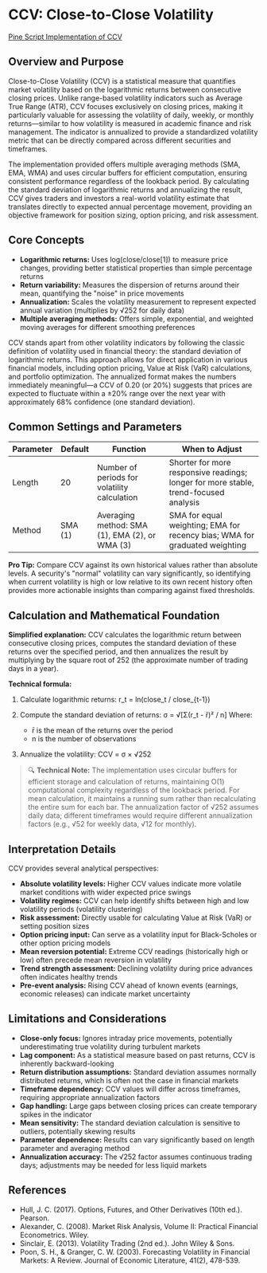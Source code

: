 # CCV: Close-to-Close Volatility

[Pine Script Implementation of CCV](https://github.com/mihakralj/pinescript/blob/main/indicators/volatility/ccv.pine)

## Overview and Purpose

Close-to-Close Volatility (CCV) is a statistical measure that quantifies market volatility based on the logarithmic returns between consecutive closing prices. Unlike range-based volatility indicators such as Average True Range (ATR), CCV focuses exclusively on closing prices, making it particularly valuable for assessing the volatility of daily, weekly, or monthly returns—similar to how volatility is measured in academic finance and risk management. The indicator is annualized to provide a standardized volatility metric that can be directly compared across different securities and timeframes.

The implementation provided offers multiple averaging methods (SMA, EMA, WMA) and uses circular buffers for efficient computation, ensuring consistent performance regardless of the lookback period. By calculating the standard deviation of logarithmic returns and annualizing the result, CCV gives traders and investors a real-world volatility estimate that translates directly to expected annual percentage movement, providing an objective framework for position sizing, option pricing, and risk assessment.

## Core Concepts

* **Logarithmic returns:** Uses log(close/close[1]) to measure price changes, providing better statistical properties than simple percentage returns
* **Return variability:** Measures the dispersion of returns around their mean, quantifying the "noise" in price movements
* **Annualization:** Scales the volatility measurement to represent expected annual variation (multiplies by √252 for daily data)
* **Multiple averaging methods:** Offers simple, exponential, and weighted moving averages for different smoothing preferences

CCV stands apart from other volatility indicators by following the classic definition of volatility used in financial theory: the standard deviation of logarithmic returns. This approach allows for direct application in various financial models, including option pricing, Value at Risk (VaR) calculations, and portfolio optimization. The annualized format makes the numbers immediately meaningful—a CCV of 0.20 (or 20%) suggests that prices are expected to fluctuate within a ±20% range over the next year with approximately 68% confidence (one standard deviation).

## Common Settings and Parameters

| Parameter | Default | Function | When to Adjust |
|-----------|---------|----------|---------------|
| Length | 20 | Number of periods for volatility calculation | Shorter for more responsive readings; longer for more stable, trend-focused analysis |
| Method | SMA (1) | Averaging method: SMA (1), EMA (2), or WMA (3) | SMA for equal weighting; EMA for recency bias; WMA for graduated weighting |

**Pro Tip:** Compare CCV against its own historical values rather than absolute levels. A security's "normal" volatility can vary significantly, so identifying when current volatility is high or low relative to its own recent history often provides more actionable insights than comparing against fixed thresholds.

## Calculation and Mathematical Foundation

**Simplified explanation:**
CCV calculates the logarithmic return between consecutive closing prices, computes the standard deviation of these returns over the specified period, and then annualizes the result by multiplying by the square root of 252 (the approximate number of trading days in a year).

**Technical formula:**

1. Calculate logarithmic returns: r_t = ln(close_t / close_{t-1})

2. Compute the standard deviation of returns:
   σ = √[Σ(r_t - r̄)² / n]
   Where:
   - r̄ is the mean of the returns over the period
   - n is the number of observations

3. Annualize the volatility:
   CCV = σ × √252

> 🔍 **Technical Note:** The implementation uses circular buffers for efficient storage and calculation of returns, maintaining O(1) computational complexity regardless of the lookback period. For mean calculation, it maintains a running sum rather than recalculating the entire sum for each bar. The annualization factor of √252 assumes daily data; different timeframes would require different annualization factors (e.g., √52 for weekly data, √12 for monthly).

## Interpretation Details

CCV provides several analytical perspectives:

* **Absolute volatility levels:** Higher CCV values indicate more volatile market conditions with wider expected price swings
* **Volatility regimes:** CCV can help identify shifts between high and low volatility periods (volatility clustering)
* **Risk assessment:** Directly usable for calculating Value at Risk (VaR) or setting position sizes
* **Option pricing input:** Can serve as a volatility input for Black-Scholes or other option pricing models
* **Mean reversion potential:** Extreme CCV readings (historically high or low) often precede mean reversion in volatility
* **Trend strength assessment:** Declining volatility during price advances often indicates healthy trends
* **Pre-event analysis:** Rising CCV ahead of known events (earnings, economic releases) can indicate market uncertainty

## Limitations and Considerations

* **Close-only focus:** Ignores intraday price movements, potentially underestimating true volatility during turbulent markets
* **Lag component:** As a statistical measure based on past returns, CCV is inherently backward-looking
* **Return distribution assumptions:** Standard deviation assumes normally distributed returns, which is often not the case in financial markets
* **Timeframe dependency:** CCV values will differ across timeframes, requiring appropriate annualization factors
* **Gap handling:** Large gaps between closing prices can create temporary spikes in the indicator
* **Mean sensitivity:** The standard deviation calculation is sensitive to outliers, potentially skewing results
* **Parameter dependence:** Results can vary significantly based on length parameter and averaging method
* **Annualization accuracy:** The √252 factor assumes continuous trading days; adjustments may be needed for less liquid markets

## References

* Hull, J. C. (2017). Options, Futures, and Other Derivatives (10th ed.). Pearson.
* Alexander, C. (2008). Market Risk Analysis, Volume II: Practical Financial Econometrics. Wiley.
* Sinclair, E. (2013). Volatility Trading (2nd ed.). John Wiley & Sons.
* Poon, S. H., & Granger, C. W. (2003). Forecasting Volatility in Financial Markets: A Review. Journal of Economic Literature, 41(2), 478-539.

